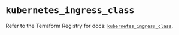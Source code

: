 # `kubernetes_ingress_class`

Refer to the Terraform Registry for docs: [`kubernetes_ingress_class`](https://registry.terraform.io/providers/hashicorp/kubernetes/2.32.0/docs/resources/ingress_class).
